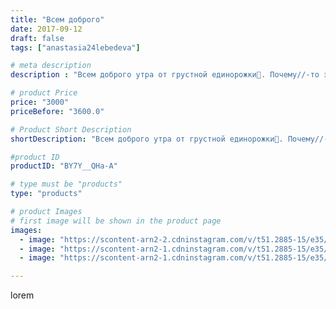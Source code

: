 ```yaml
---
title: "Всем доброго"
date: 2017-09-12
draft: false
tags: ["anastasia24lebedeva"]

# meta description
description : "Всем доброго утра от грустной единорожки🐴. Почему//-то эта девочка никак не хотела получаться веселой. Даже пироженки🍰 не смогли развеселить малышку. Ищем 🏡для "

# product Price
price: "3000"
priceBefore: "3600.0"

# Product Short Description
shortDescription: "Всем доброго утра от грустной единорожки🐴. Почему//-то эта девочка никак не хотела получаться веселой. Даже пироженки🍰 не смогли развеселить малышку. Ищем 🏡для единорожки"

#product ID
productID: "BY7Y__QHa-A"

# type must be "products"
type: "products"

# product Images
# first image will be shown in the product page
images:
  - image: "https://scontent-arn2-2.cdninstagram.com/v/t51.2885-15/e35/21577244_109209233155940_4561272147573473280_n.jpg?tp=1&_nc_ht=scontent-arn2-2.cdninstagram.com&_nc_cat=108&_nc_ohc=tgMO76okFNoAX-8RvjK&ccb=7-4&oh=f0ca45ca42b338e56abe0adfce39889b&oe=6083378F&ig_cache_key=MTYwMTk4MTQ2MTQ0MzcyODUwMg%3D%3D.2-ccb7-4"
  - image: "https://scontent-arn2-1.cdninstagram.com/v/t51.2885-15/e35/21480177_803795233128352_4196929779796017152_n.jpg?tp=1&_nc_ht=scontent-arn2-1.cdninstagram.com&_nc_cat=104&_nc_ohc=8f4kMdtcQt4AX8lWfX6&ccb=7-4&oh=6f998524f625025fc07ebbe5d5a602e9&oe=6084E589&ig_cache_key=MTYwMTk4MTczMDM0OTA3NTQ1Ng%3D%3D.2-ccb7-4"
  - image: "https://scontent-arn2-1.cdninstagram.com/v/t51.2885-15/e35/21480333_695847800610117_6721441634317238272_n.jpg?tp=1&_nc_ht=scontent-arn2-1.cdninstagram.com&_nc_cat=109&_nc_ohc=7tVL-CxO5DUAX_oXUpj&ccb=7-4&oh=27fb3620259c91fa835069ad36e1de54&oe=6082E121&ig_cache_key=MTYwMTk4MjQxOTMyMjI0MTU3NQ%3D%3D.2-ccb7-4"

---
```

lorem
